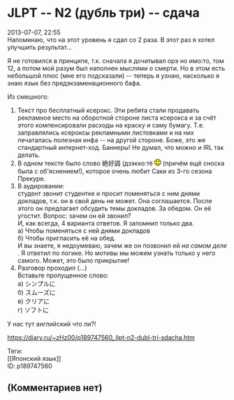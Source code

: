 JLPT -- N2 (дубль три) -- сдача
===============================

  
2013-07-07, 22:55  
 Напоминаю, что на этот уровень я сдал со 2 раза. В этот раз я хотел улучшить результат...   
   
 Я не готовился в принципе, т.к. сначала я дочитывал орэ но имо:то, том 12, а потом мой разум был наполнен мыслями о смерти. Но в этом есть небольшой плюс (мне его подсказали) -- теперь я узнаю, насколько я знаю язык без предэкзаменационного бафа.   
   
 Из смешного:   
 1. Текст про бесплатный ксерокс. Эти ребята стали продавать рекламное место на оборотной стороне листа ксерокса и за счёт этого компенсировали расходы на краску и саму бумагу. Т.е. заправлялись ксероксы рекламными листовками и на них печаталась полезная инфа -- на другой стороне. Боже, это же стандартный интернет-ход. Баннеры! Не думал, что можно и IRL так делать.   
 2. В одном тексте было слово 絶好調 (дзэкко:тё ![:)](pics/3.gif) (причём ещё сноска была с об'яснением!), которое очень любит Саки из 3-го сезона Прекуре.   
 3. В аудировании:   
 студент звонит студентке и просит поменяться с ним днями докладов, т.к. он в свой день не может. Она соглашается. После этого он предлагает обсудить темы докладов. За обедом. Он её угостит. Вопрос: зачем он ей звонил?   
 И, как всегда, 4 варианта ответов. Я запомнил только два.   
 а) Чтобы поменяться с ней днями докладов   
 б) Чтобы пригласить её на обед.   
 И вы знаете, я недоумеваю, зачем же он позвонил ей  *на самом деле*  . Я ответил по логике. Но мотивы мы можем узнать только у него самого. Может, это было прикрытие!   
 4. Разговор проходил (...)   
 Вставьте пропущенное слово:   
 а) シンプルに   
 б) スムーズに   
 в) クリアに   
 г) ソフトに   
   
 У нас тут английский что ли?!   
  
<https://diary.ru/~zHz00/p189747560_jlpt-n2-dubl-tri-sdacha.htm>  
  
Теги:  
[[Японский язык]]  
ID: p189747560  


(Комментариев нет)
------------------
